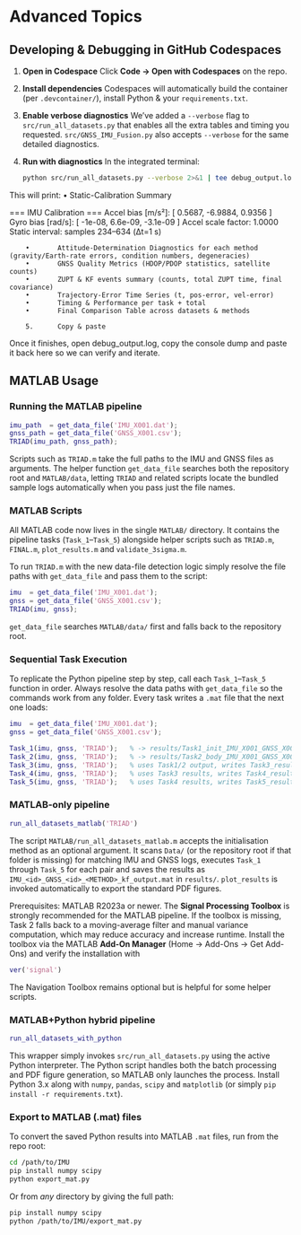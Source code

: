 # Advanced Topics

## Developing & Debugging in GitHub Codespaces

1. **Open in Codespace**
   Click **Code → Open with Codespaces** on the repo.

2. **Install dependencies**
   Codespaces will automatically build the container (per `.devcontainer/`), install Python & your `requirements.txt`.

3. **Enable verbose diagnostics**
   We’ve added a `--verbose` flag to `src/run_all_datasets.py` that enables all the extra tables and timing you requested. `src/GNSS_IMU_Fusion.py` also accepts `--verbose` for the same detailed diagnostics.

4. **Run with diagnostics**
   In the integrated terminal:
   ```bash
   python src/run_all_datasets.py --verbose 2>&1 | tee debug_output.log
   ```

This will print:
        •       Static-Calibration Summary

=== IMU Calibration ===
Accel bias [m/s²]:    [ 0.5687, -6.9884,  0.9356 ]
Gyro bias  [rad/s]:   [ -1e-08, 6.6e-09, -3.1e-09 ]
Accel scale factor:   1.0000
Static interval:      samples 234–634 (Δt=1 s)

        •       Attitude-Determination Diagnostics for each method (gravity/Earth-rate errors, condition numbers, degeneracies)
        •       GNSS Quality Metrics (HDOP/PDOP statistics, satellite counts)
        •       ZUPT & KF events summary (counts, total ZUPT time, final covariance)
        •       Trajectory-Error Time Series (t, pos-error, vel-error)
        •       Timing & Performance per task + total
        •       Final Comparison Table across datasets & methods

        5.      Copy & paste
Once it finishes, open debug_output.log, copy the console dump and paste it back here so we can verify and iterate.

## MATLAB Usage

### Running the MATLAB pipeline
```matlab
imu_path  = get_data_file('IMU_X001.dat');
gnss_path = get_data_file('GNSS_X001.csv');
TRIAD(imu_path, gnss_path);
```

Scripts such as `TRIAD.m` take the full paths to the IMU and GNSS files as arguments. The helper function `get_data_file` searches both the repository root and `MATLAB/data`, letting `TRIAD` and related scripts locate the bundled sample logs automatically when you pass just the file names.

### MATLAB Scripts

All MATLAB code now lives in the single `MATLAB/` directory. It contains the pipeline tasks (`Task_1`–`Task_5`) alongside helper scripts such as `TRIAD.m`, `FINAL.m`, `plot_results.m` and `validate_3sigma.m`.

To run `TRIAD.m` with the new data-file detection logic simply resolve the file paths with `get_data_file` and pass them to the script:
```matlab
imu  = get_data_file('IMU_X001.dat');
gnss = get_data_file('GNSS_X001.csv');
TRIAD(imu, gnss);
```
`get_data_file` searches `MATLAB/data/` first and falls back to the repository root.

### Sequential Task Execution

To replicate the Python pipeline step by step, call each `Task_1`–`Task_5` function in order. Always resolve the data paths with `get_data_file` so the commands work from any folder. Every task writes a `.mat` file that the next one loads:
```matlab
imu  = get_data_file('IMU_X001.dat');
gnss = get_data_file('GNSS_X001.csv');

Task_1(imu, gnss, 'TRIAD');   % -> results/Task1_init_IMU_X001_GNSS_X001_TRIAD.mat
Task_2(imu, gnss, 'TRIAD');   % -> results/Task2_body_IMU_X001_GNSS_X001_TRIAD.mat
Task_3(imu, gnss, 'TRIAD');   % uses Task1/2 output, writes Task3_results_IMU_X001_GNSS_X001.mat
Task_4(imu, gnss, 'TRIAD');   % uses Task3 results, writes Task4_results_IMU_X001_GNSS_X001.mat
Task_5(imu, gnss, 'TRIAD');   % uses Task4 results, writes Task5_results_IMU_X001_GNSS_X001.mat
```

### MATLAB-only pipeline
```matlab
run_all_datasets_matlab('TRIAD')
```
The script `MATLAB/run_all_datasets_matlab.m` accepts the initialisation method as an optional argument. It scans `Data/` (or the repository root if that folder is missing) for matching IMU and GNSS logs, executes `Task_1` through `Task_5` for each pair and saves the results as `IMU_<id>_GNSS_<id>_<METHOD>_kf_output.mat` in `results/`. `plot_results` is invoked automatically to export the standard PDF figures.

Prerequisites: MATLAB R2023a or newer. The **Signal Processing Toolbox** is strongly
recommended for the MATLAB pipeline. If the toolbox is missing, Task&nbsp;2 falls back to
a moving-average filter and manual variance computation, which may reduce accuracy and
increase runtime. Install the toolbox via the MATLAB **Add-On Manager**
(Home &rarr; Add-Ons &rarr; Get Add-Ons) and verify the installation with
```matlab
ver('signal')
```
The Navigation Toolbox remains optional but is helpful for some helper scripts.

### MATLAB+Python hybrid pipeline
```matlab
run_all_datasets_with_python
```
This wrapper simply invokes `src/run_all_datasets.py` using the active Python
interpreter. The Python script handles both the batch processing and PDF figure
generation, so MATLAB only launches the process. Install Python 3.x along with
`numpy`, `pandas`, `scipy` and `matplotlib` (or simply `pip install -r
requirements.txt`).

### Export to MATLAB (.mat) files
To convert the saved Python results into MATLAB `.mat` files, run from the repo root:
```bash
cd /path/to/IMU
pip install numpy scipy
python export_mat.py
```
Or from *any* directory by giving the full path:
```bash
pip install numpy scipy
python /path/to/IMU/export_mat.py
```

